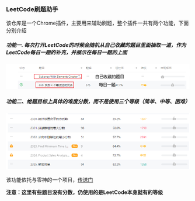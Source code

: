 ### LeetCode刷题助手

该仓库是一个Chrome插件，主要用来辅助刷题，整个插件一共有两个功能，下面分别介绍

##### 功能一. 每次打开LeetCode的时候会随机从自己收藏的题目里面抽取一道，作为LeetCode每日一题的补充，并展示在每日一题的上面

![image-20220825144156026](readme.assets/image-20220825144156026.png)

##### 功能二、给题目标上具体的难度分数，而不是使用三个等级（简单、中等、困难）

![image-20220825144408641](readme.assets/image-20220825144408641.png)

该功能依托与零神的一个项目，[传送门](https://github.com/zerotrac/leetcode_problem_rating)

**注意：这里有些题目没有分数，仍使用的是LeetCode本身就有的等级**

